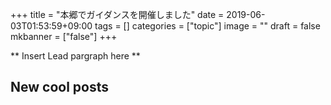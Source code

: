+++
title =  "本郷でガイダンスを開催しました"
date = 2019-06-03T01:53:59+09:00
tags = []
categories = ["topic"]
image = ""
draft = false
mkbanner = ["false"]
+++

** Insert Lead pargraph here **


## New cool posts


